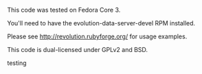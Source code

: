 This code was tested on Fedora Core 3.

You'll need to have the evolution-data-server-devel RPM installed.

Please see http://revolution.rubyforge.org/ for usage examples.

This code is dual-licensed under GPLv2 and BSD.

testing
